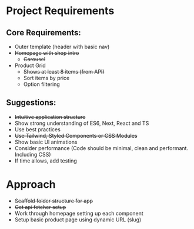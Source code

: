 # Project Requirements

## Core Requirements:
- Outer template (header with basic nav)
- ~~Homepage with shop intro~~
  - ~~Carousel~~
- Product Grid
  - ~~Shows at least 8 items (from API)~~
  - Sort items by price
  - Option filtering


## Suggestions:
  - ~~Intuitive application structure~~
  - Show strong understanding of ES6, Next, React and TS
  - Use best practices
  - ~~Use Tailwind, Styled Components or CSS Modules~~
  - Show basic UI animations
  - Consider performance (Code should be minimal, clean and performant. Including CSS)
  - If time allows, add testing

# Approach

- ~~Scaffold folder structure for app~~
- ~~Get api fetcher setup~~
- Work through homepage setting up each component
- Setup basic product page using dynamic URL (slug)
